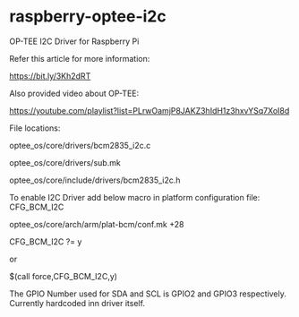 # raspberry-optee-i2c
OP-TEE I2C Driver for Raspberry Pi

Refer this article for more information:

https://bit.ly/3Kh2dRT

Also provided video about OP-TEE:

https://youtube.com/playlist?list=PLrwOamjP8JAKZ3hIdH1z3hxvYSq7XoI8d

File locations:

optee_os/core/drivers/bcm2835_i2c.c

optee_os/core/drivers/sub.mk

optee_os/core/include/drivers/bcm2835_i2c.h

To enable I2C Driver add below macro in platform configuration file:
CFG_BCM_I2C

optee_os/core/arch/arm/plat-bcm/conf.mk +28

CFG_BCM_I2C ?= y

or

$(call force,CFG_BCM_I2C,y)


The GPIO Number used for SDA and SCL is GPIO2 and GPIO3 respectively. Currently hardcoded inn driver itself.


